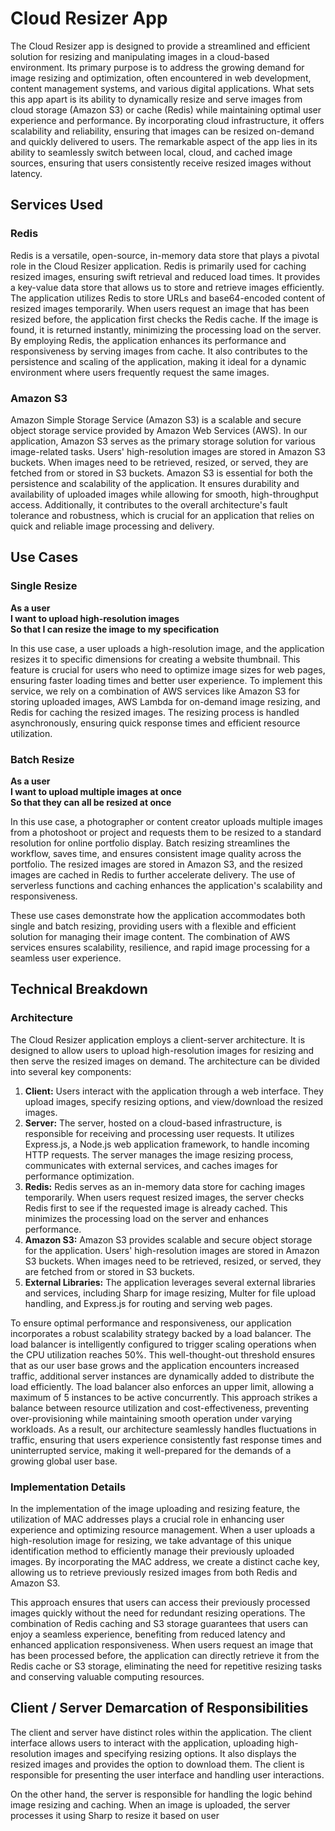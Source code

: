# Cloud Resizer App

The Cloud Resizer app is designed to provide a streamlined and efficient solution for resizing and manipulating images in a cloud-based environment. Its primary purpose is to address the growing demand for image resizing and optimization, often encountered in web development, content management systems, and various digital applications. What sets this app apart is its ability to dynamically resize and serve images from cloud storage (Amazon S3) or cache (Redis) while maintaining optimal user experience and performance. By incorporating cloud infrastructure, it offers scalability and reliability, ensuring that images can be resized on-demand and quickly delivered to users. The remarkable aspect of the app lies in its ability to seamlessly switch between local, cloud, and cached image sources, ensuring that users consistently receive resized images without latency.

## Services Used

### Redis

Redis is a versatile, open-source, in-memory data store that plays a pivotal role in the Cloud Resizer application. Redis is primarily used for caching resized images, ensuring swift retrieval and reduced load times. It provides a key-value data store that allows us to store and retrieve images efficiently. The application utilizes Redis to store URLs and base64-encoded content of resized images temporarily. When users request an image that has been resized before, the application first checks the Redis cache. If the image is found, it is returned instantly, minimizing the processing load on the server. By employing Redis, the application enhances its performance and responsiveness by serving images from cache. It also contributes to the persistence and scaling of the application, making it ideal for a dynamic environment where users frequently request the same images.

### Amazon S3

Amazon Simple Storage Service (Amazon S3) is a scalable and secure object storage service provided by Amazon Web Services (AWS). In our application, Amazon S3 serves as the primary storage solution for various image-related tasks. Users' high-resolution images are stored in Amazon S3 buckets. When images need to be retrieved, resized, or served, they are fetched from or stored in S3 buckets. Amazon S3 is essential for both the persistence and scalability of the application. It ensures durability and availability of uploaded images while allowing for smooth, high-throughput access. Additionally, it contributes to the overall architecture's fault tolerance and robustness, which is crucial for an application that relies on quick and reliable image processing and delivery.

## Use Cases

### Single Resize

**As a user**  
**I want to upload high-resolution images**  
**So that I can resize the image to my specification**

In this use case, a user uploads a high-resolution image, and the application resizes it to specific dimensions for creating a website thumbnail. This feature is crucial for users who need to optimize image sizes for web pages, ensuring faster loading times and better user experience. To implement this service, we rely on a combination of AWS services like Amazon S3 for storing uploaded images, AWS Lambda for on-demand image resizing, and Redis for caching the resized images. The resizing process is handled asynchronously, ensuring quick response times and efficient resource utilization.

### Batch Resize

**As a user**  
**I want to upload multiple images at once**  
**So that they can all be resized at once**

In this use case, a photographer or content creator uploads multiple images from a photoshoot or project and requests them to be resized to a standard resolution for online portfolio display. Batch resizing streamlines the workflow, saves time, and ensures consistent image quality across the portfolio. The resized images are stored in Amazon S3, and the resized images are cached in Redis to further accelerate delivery. The use of serverless functions and caching enhances the application's scalability and responsiveness.

These use cases demonstrate how the application accommodates both single and batch resizing, providing users with a flexible and efficient solution for managing their image content. The combination of AWS services ensures scalability, resilience, and rapid image processing for a seamless user experience.

## Technical Breakdown

### Architecture

The Cloud Resizer application employs a client-server architecture. It is designed to allow users to upload high-resolution images for resizing and then serve the resized images on demand. The architecture can be divided into several key components:

1. **Client:** Users interact with the application through a web interface. They upload images, specify resizing options, and view/download the resized images.
2. **Server:** The server, hosted on a cloud-based infrastructure, is responsible for receiving and processing user requests. It utilizes Express.js, a Node.js web application framework, to handle incoming HTTP requests. The server manages the image resizing process, communicates with external services, and caches images for performance optimization.
3. **Redis:** Redis serves as an in-memory data store for caching images temporarily. When users request resized images, the server checks Redis first to see if the requested image is already cached. This minimizes the processing load on the server and enhances performance.
4. **Amazon S3:** Amazon S3 provides scalable and secure object storage for the application. Users' high-resolution images are stored in Amazon S3 buckets. When images need to be retrieved, resized, or served, they are fetched from or stored in S3 buckets.
5. **External Libraries:** The application leverages several external libraries and services, including Sharp for image resizing, Multer for file upload handling, and Express.js for routing and serving web pages.

To ensure optimal performance and responsiveness, our application incorporates a robust scalability strategy backed by a load balancer. The load balancer is intelligently configured to trigger scaling operations when the CPU utilization reaches 50%. This well-thought-out threshold ensures that as our user base grows and the application encounters increased traffic, additional server instances are dynamically added to distribute the load efficiently. The load balancer also enforces an upper limit, allowing a maximum of 5 instances to be active concurrently. This approach strikes a balance between resource utilization and cost-effectiveness, preventing over-provisioning while maintaining smooth operation under varying workloads. As a result, our architecture seamlessly handles fluctuations in traffic, ensuring that users experience consistently fast response times and uninterrupted service, making it well-prepared for the demands of a growing global user base.

### Implementation Details

In the implementation of the image uploading and resizing feature, the utilization of MAC addresses plays a crucial role in enhancing user experience and optimizing resource management. When a user uploads a high-resolution image for resizing, we take advantage of this unique identification method to efficiently manage their previously uploaded images. By incorporating the MAC address, we create a distinct cache key, allowing us to retrieve previously resized images from both Redis and Amazon S3.

This approach ensures that users can access their previously processed images quickly without the need for redundant resizing operations. The combination of Redis caching and S3 storage guarantees that users can enjoy a seamless experience, benefiting from reduced latency and enhanced application responsiveness. When users request an image that has been processed before, the application can directly retrieve it from the Redis cache or S3 storage, eliminating the need for repetitive resizing tasks and conserving valuable computing resources.

## Client / Server Demarcation of Responsibilities

The client and server have distinct roles within the application. The client interface allows users to interact with the application, uploading high-resolution images and specifying resizing options. It also displays the resized images and provides the option to download them. The client is responsible for presenting the user interface and handling user interactions.

On the other hand, the server is responsible for handling the logic behind image resizing and caching. When an image is uploaded, the server processes it using Sharp to resize it based on user
